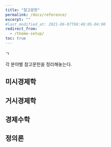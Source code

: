 ```yaml
---
title: "참고문헌"
permalink: /docs/reference/
excerpt: ""
#last_modified_at: 2021-06-07T08:48:05-04:00
redirect_from:
  - /theme-setup/
toc: true  
---
```


ㄱ



각 분야별 참고문헌을 정리해놓는다. 



## 미시경제학

## 거시경제학

## 경제수학

## 정의론